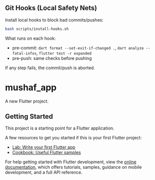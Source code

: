 ## Git Hooks (Local Safety Nets)

Install local hooks to block bad commits/pushes:

```bash
bash scripts/install-hooks.sh
```

What runs on each hook:
- pre-commit: `dart format --set-exit-if-changed .`, `dart analyze --fatal-infos`, `flutter test -r expanded`
- pre-push: same checks before pushing

If any step fails, the commit/push is aborted.

# mushaf_app

A new Flutter project.

## Getting Started

This project is a starting point for a Flutter application.

A few resources to get you started if this is your first Flutter project:

- [Lab: Write your first Flutter app](https://docs.flutter.dev/get-started/codelab)
- [Cookbook: Useful Flutter samples](https://docs.flutter.dev/cookbook)

For help getting started with Flutter development, view the
[online documentation](https://docs.flutter.dev/), which offers tutorials,
samples, guidance on mobile development, and a full API reference.

